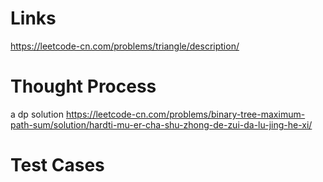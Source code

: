 # Links
https://leetcode-cn.com/problems/triangle/description/

# Thought Process
a dp solution
https://leetcode-cn.com/problems/binary-tree-maximum-path-sum/solution/hardti-mu-er-cha-shu-zhong-de-zui-da-lu-jing-he-xi/

# Test Cases

